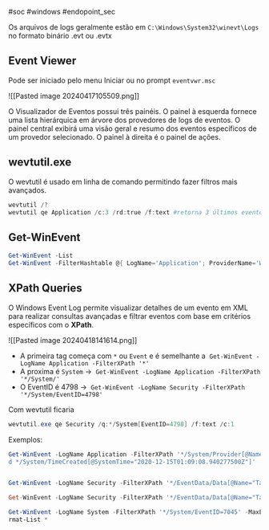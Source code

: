 #soc #windows #endopoint_sec

Os arquivos de logs geralmente estão em `C:\Windows\System32\winevt\Logs` no formato binário .evt ou .evtx
## Event Viewer

Pode ser iniciado pelo menu Iniciar ou no prompt `eventvwr.msc`

![[Pasted image 20240417105509.png]]

O Visualizador de Eventos possui três painéis. O painel à esquerda fornece uma lista hierárquica em árvore dos provedores de logs de eventos. O painel central exibirá uma visão geral e resumo dos eventos específicos de um provedor selecionado. O painel à direita é o painel de ações.

## wevtutil.exe

O wevtutil é usado em linha de comando permitindo fazer filtros mais avançados.

```powershell
wevtutil /?
wevtutil qe Application /c:3 /rd:true /f:text #retorna 3 últimos eventos dos logs de application no formato de texto
```

## Get-WinEvent

```powershell
Get-WinEvent -List
Get-WinEvent -FilterHashtable @{ LogName='Application'; ProviderName='WLMS' }
```

## XPath Queries

O Windows Event Log permite visualizar detalhes de um evento em XML para realizar consultas avançadas e filtrar eventos com base em critérios específicos com o **XPath**.

![[Pasted image 20240418141614.png]]

- A primeira tag começa com `*` ou `Event` e é semelhante a  `Get-WinEvent -LogName Application -FilterXPath '*'`
- A proxima é `System` ->  `Get-WinEvent -LogName Application -FilterXPath '*/System/'`
- O EventID é 4798 ->  `Get-WinEvent -LogName Security -FilterXPath '*/System/EventID=4798'`

Com wevtutil ficaria

```powershell
wevtutil.exe qe Security /q:*/System[EventID=4798] /f:text /c:1
```

Exemplos:

```powershell
Get-WinEvent -LogName Application -FilterXPath '*/System/Provider[@Name="WLMS"] an
d */System/TimeCreated[@SystemTime="2020-12-15T01:09:08.940277500Z"]'


Get-WinEvent -LogName Security -FilterXPath '*/EventData/Data[@Name="TargetUserName"]="System"' -MaxEvents 1

Get-WinEvent -LogName Security -FilterXPath '*/EventData/Data[@Name="TargetUserName"]="Sam" and */System/EventID=4720' | Format-List *

Get-WinEvent -LogName System -FilterXPath '*/System/EventID=7045' -MaxEvent 1 | Fo
rmat-List *
```

